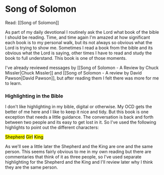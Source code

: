 # Song of Solomon
Read: [[Song of Solomon]]



As part of my daily devotional I routinely ask the Lord what book of the bible I should be reading.   Time, and time again I'm amazed at how significant each book is to my personal walk, but its not always so obvious what the Lord is trying to show me.   Sometimes I read a book from the bible and its obvious what the Lord is saying, other times I have to read and study the book to full understand.   This book is one of those moments.

I've already reviewed messages by [[Song of Solomon - A Review by Chuck Missler|Chuck Missler]] and [[Song of Solomon - A review by David Pawson|David Pawson]], but after reading them I felt there was more for me to learn.  

### Highlighting in the Bible

I don't like highlighting in my bible, digital or otherwise.   My OCD gets the better of me here and I like to keep it nice and tidy.   But this book is one exception that needs a little guidance.   The conversation is back and forth between two people and its easy to get lost in it.  So I've used the following highlights to point out the different characters:

<mark class="hltr-cyan">Shepherd</mark> 
<mark class="hltr-pink">Girl</mark> 
<mark class="hltr-blue">King</mark> 

As we'll see a little later the Shepherd and the King are one and the same person.  This seems fairly obvious to me in my own reading but there are commentaries that think of it as three people, so I've used separate highlighting for the Shepherd and the King and I'll review later why I think they are the same person.



